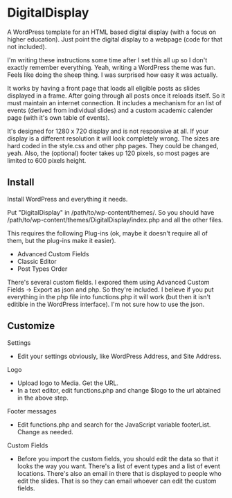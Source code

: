 # DigitalDisplay

A WordPress template for an HTML based digital display (with a focus on higher education). Just point the digital display to a webpage (code for that not included).

I'm writing these instructions some time after I set this all up so I don't exactly remember everything. Yeah, writing a WordPress theme was fun. Feels like doing the sheep thing. I was surprised how easy it was actually.

It works by having a front page that loads all eligible posts as slides displayed in a frame. After going through all posts once it reloads itself. So it must maintain an internet connection. It includes a mechanism for an list of events (derived from individual slides) and a custom academic calender page (with it's own table of events).

It's designed for 1280 x 720 display and is not responsive at all. If your display is a different resolution it will look completely wrong. The sizes are hard coded in the style.css and other php pages. They could be changed, yeah. Also, the (optional) footer takes up 120 pixels, so most pages are limited to 600 pixels height.

## Install

Install WordPress and everything it needs.

Put "DigitalDisplay" in /path/to/wp-content/themes/. So you should have /path/to/wp-content/themes/DigitalDisplay/index.php and all the other files.

This requires the following Plug-ins (ok, maybe it doesn't require all of them, but the plug-ins make it easier).

* Advanced Custom Fields
* Classic Editor
* Post Types Order

There's several custom fields. I expored them using Advanced Custom Fields -> Export as json and php. So they're included. I believe if you put everything in the php file into functions.php it will work (but then it isn't editible in the WordPress interface). I'm not sure how to use the json.

## Customize

Settings

* Edit your settings obviously, like WordPress Address, and Site Address.

Logo

* Upload logo to Media. Get the URL.
* In a text editor, edit functions.php and change $logo to the url abtained in the above step.

Footer messages

* Edit functions.php and search for the JavaScript variable footerList. Change as needed.

Custom Fields

* Before you import the custom fields, you should edit the data so that it looks the way you want. There's a list of event types and a list of event locations. There's also an email in there that is displayed to people who edit the slides. That is so they can email whoever can edit the custom fields.